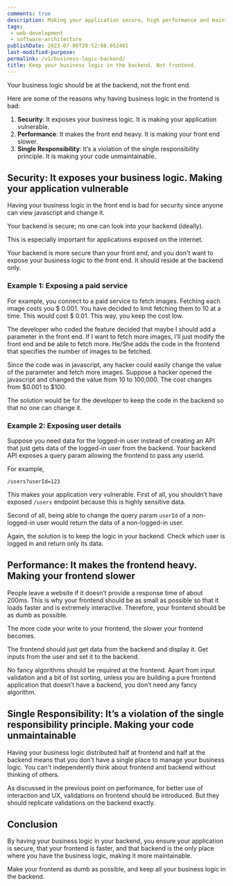 ```yaml
---
comments: true
description: Making your application secure, high performance and maintanable.
tags:
 - web-development
 - software-architecture
publishDate: 2023-07-06T20:52:08.052481
last-modified-purpose:
permalink: /v1/business-logic-backend/
title: Keep your business logic in the backend. Not frontend.
---
```


Your business logic should be at the backend, not the front end.

Here are some of the reasons why having business logic in the frontend is bad:

1. **Security**: It exposes your business logic. It is making your application vulnerable.
2. **Performance**: It makes the front end heavy. It is making your front end slower.
3. **Single Responsibility**: It’s a violation of the single responsibility principle. It is making your code unmaintainable.

## **Security**: It exposes your business logic. Making your application vulnerable

Having your business logic in the front end is bad for security since anyone can view javascript and change it.

Your backend is secure; no one can look into your backend (ideally).

This is especially important for applications exposed on the internet.

Your backend is more secure than your front end, and you don't want to expose your business logic to the front end. It should reside at the backend only.

### Example 1: Exposing a paid service

For example, you connect to a paid service to fetch images. Fetching each image costs you $ 0.001. You have decided to limit fetching them to 10 at a time. This would cost $ 0.01. This way, you keep the cost low.

The developer who coded the feature decided that maybe I should add a parameter in the front end. If I want to fetch more images, I’ll just modify the front end and be able to fetch more. He/She adds the code in the frontend that specifies the number of images to be fetched.

Since the code was in javascript, any hacker could easily change the value of the parameter and fetch more images. Suppose a hacker opened the javascript and changed the value from 10 to 100,000. The cost changes from $0.001 to $100.

The solution would be for the developer to keep the code in the backend so that no one can change it.

### Example 2: Exposing user details

Suppose you need data for the logged-in user instead of creating an API that just gets data of the logged-in user from the backend. Your backend API exposes a query param allowing the frontend to pass any userId.

For example,

```
/users?userId=123
```

This makes your application very vulnerable. First of all, you shouldn’t have exposed `/users` endpoint because this is highly sensitive data.

Second of all, being able to change the query param `userId` of a non-logged-in user would return the data of a non-logged-in user.

Again, the solution is to keep the logic in your backend. Check which user is logged in and return only its data.

## **Performance**: It makes the frontend heavy. Making your frontend slower

People leave a website if it doesn’t provide a response time of about 200ms. This is why your frontend should be as small as possible so that it loads faster and is extremely interactive. Therefore, your frontend should be as dumb as possible.

The more code your write to your frontend, the slower your frontend becomes.

The frontend should just get data from the backend and display it. Get inputs from the user and set it to the backend.

No fancy algorithms should be required at the frontend. Apart from input validation and a bit of list sorting, unless you are building a pure frontend application that doesn’t have a backend, you don’t need any fancy algorithm.

## **Single Responsibility**: It’s a violation of the single responsibility principle. Making your code unmaintainable

Having your business logic distributed half at frontend and half at the backend means that you don't have a single place to manage your business logic. You can't independently think about frontend and backend without thinking of others.

As discussed in the previous point on performance, for better use of interaction and UX, validations on frontend should be introduced. But they should replicate validations on the backend exactly.

## Conclusion

By having your business logic in your backend, you ensure your application is secure, that your frontend is faster, and that backend is the only place where you have the business logic, making it more maintainable.

Make your frontend as dumb as possible, and keep all your business logic in the backend.